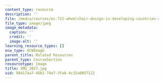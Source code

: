 ```yaml
---
content_type: resource
description: ''
file: /media/courses/ec-721-wheelchair-design-in-developing-countries-spring-2009/98417aa745b174e73fa84c15a8057122_IMG_3927.jpg
file_type: image/jpeg
image_metadata:
  caption: ''
  credit: ''
  image-alt: ''
learning_resource_types: []
ocw_type: OCWImage
parent_title: Related Resources
parent_type: CourseSection
resourcetype: Image
title: IMG_3927.jpg
uid: 98417aa7-45b1-74e7-3fa8-4c15a8057122
---
```

